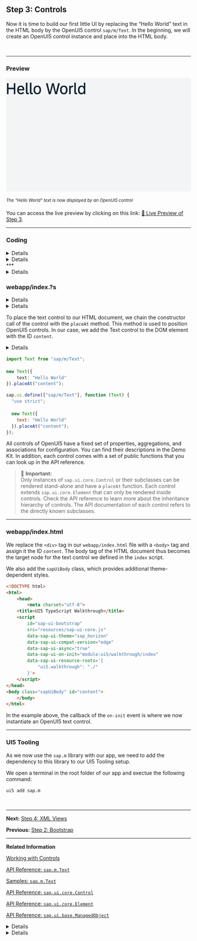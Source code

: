 ## Step 3: Controls

Now it is time to build our first little UI by replacing the “Hello World” text in the HTML body by the OpenUI5 control `sap/m/Text`. In the beginning, we will create an OpenUI5 control instance and place into the HTML body.

&nbsp;

***

### Preview

![](assets/loio30a42d381b9e4388bf7fdc0b941e5381_LowRes.png "The &quot;Hello World&quot; text is now displayed by a OpenUI5 control")

<sup>*The &quot;Hello World&quot; text is now displayed by an OpenUI5 control*</sup>


You can access the live preview by clicking on this link: [🔗 Live Preview of Step 3](https://sap-samples.github.io/ui5-typescript-walkthrough/build/03/index-cdn.html).

***
### Coding
<details class="ts-only">

You can download the solution for this step here: [📥 Download step 3](https://sap-samples.github.io/ui5-typescript-walkthrough/ui5-typescript-walkthrough-step-03.zip).

</details>

<details class="js-only">

You can download the solution for this step here: [📥 Download step 3](https://sap-samples.github.io/ui5-typescript-walkthrough/ui5-typescript-walkthrough-step-03-js.zip).

</details>
***

<details class="ts-only">

### UI5 Tooling

To get the type definitions for OpenUI5, we need to install them to our project. We open a terminal in the root folder of our app and exectue the following command:

```sh
npm install @types/openui5 --save-dev
```

***

</details>

### webapp/index.?s

<details class="ts-only">

We will replace the native script in our file with the OpenUI5 Text control displaying "Hello Word". 
For this, we will create a new instance of the Text control, setting its `text` property to "Hello World" by passing it as an object to the constructor.

</details>

<details class="js-only">

We will replace the native script in our file with the OpenUI5 Text control displaying "Hello Word". 
For this, we will first use OpenUI5's module definition `sap.ui.define` to create a module. To instantiate and render the Text control, we will define the `sap/m/Text` module as a dependency to this module. We will then create a new instance of the Text control and set its `text` property to "Hello World".

</details>

To place the text control to our HTML document, we chain the constructor call of the control with the `placeAt` method. This method is used to position OpenUI5 controls. In our case, we add the Text control to the DOM element with the ID `content`.

<details class="js-only">

> 📌 **Important:** <br>
> It is best practice to use of Anynchronous Module Loading (AMD) style for defining modules and their dependencies. This ensures better performance, proper dependency tracking between modules and helps avoid issues related to loading order.

</details>

```ts
import Text from "sap/m/Text";

new Text({
    text: "Hello World"
}).placeAt("content");
```

```js
sap.ui.define(["sap/m/Text"], function (Text) {
  "use strict";

  new Text({
    text: "Hello World"
  }).placeAt("content");
});
```

All controls of OpenUI5 have a fixed set of properties, aggregations, and associations for configuration. You can find their descriptions in the Demo Kit. In addition, each control comes with a set of public functions that you can look up in the API reference.

> 📌 **Important:** <br>
> Only instances of `sap.ui.core.Control` or their subclasses can be rendered stand-alone and have a `placeAt` function. Each control extends `sap.ui.core.Element` that can only be rendered inside controls. Check the API reference to learn more about the inheritance hierarchy of controls. The API documentation of each control refers to the directly known subclasses.

***

### webapp/index.html

We replace the `<div>` tag in our `webapp/index.html` file with a `<body>` tag and assign it the ID `content`. The body tag of the HTML document thus becomes the target node for the text control we defined in the `index` script.

We also add the `sapUiBody` class, which provides additional theme-dependent styles.

```html
<!DOCTYPE html>
<html>
    <head>
        <meta charset="utf-8">
	<title>UI5 TypeScript Walkthrough</title>
	<script
		id="sap-ui-bootstrap"
		src="resources/sap-ui-core.js"
		data-sap-ui-theme="sap_horizon"
		data-sap-ui-compat-version="edge"
		data-sap-ui-async="true"
		data-sap-ui-on-init="module:ui5/walkthrough/index"
		data-sap-ui-resource-roots='{
            "ui5.walkthrough": "./"
		}'>
	</script>
</head>
<body class="sapUiBody" id="content">
    </body>
</html>
```

In the example above, the callback of the `on-init` event is where we now instantiate an OpenUI5 text control. 

***


### UI5 Tooling

As we now use the `sap.m` library with our app, we need to add the dependency to this library to our UI5 Tooling setup. 

We open a terminal in the root folder of our app and exectue the following command:

```sh 
ui5 add sap.m 
```

&nbsp;

***

**Next:** [Step 4: XML Views](../04/README.md "Putting all our UI into the index.html file will very soon result in a messy setup and there is quite a bit of work ahead of us. So let’s do a first modularization by putting the sap/m/Text control into a dedicated view.")

**Previous:** [Step 2: Bootstrap](../02/README.md "Before we can do something with OpenUI5, we need to load and initialize it. This process of loading and initializing OpenUI5 is called bootstrapping. Once this bootstrapping is finished, we simply display an alert.")

***

**Related Information** 

[Working with Controls](https://sdk.openui5.org/topic/91f0a22d6f4d1014b6dd926db0e91070.html "Controls are used to define the appearance and behavior of screen areas.")

[API Reference: `sap.m.Text`](https://sdk.openui5.orgapi/sap.m.Text)

[Samples: `sap.m.Text` ](https://sdk.openui5.orgentity/sap.m.Text)

[API Reference: `sap.ui.core.Control`](https://sdk.openui5.orgapi/sap.ui.core.Control)

[API Reference: `sap.ui.core.Element`](https://sdk.openui5.orgapi/sap.ui.core.Element)

[API Reference: `sap.ui.base.ManagedObject`](https://sdk.openui5.orgapi/sap.ui.base.ManagedObject)

<details class="ts-only">

[TypeScript definitions for OpenUI5](https://www.npmjs.com/package/@types/openui5)

</details>

<details class="js-only">

[Best Practices for Loading Modules](https://sdk.openui5.org/topic/00737d6c1b864dc3ab72ef56611491c4 "This section provides best practices for OpenUI5 module loading patterns.")

</details>